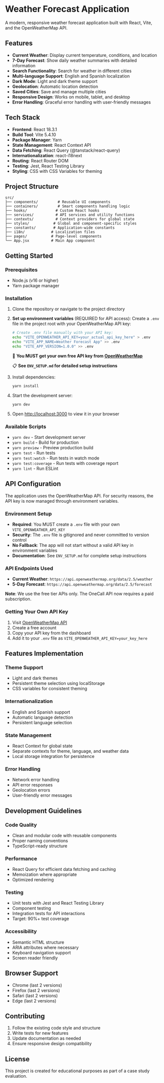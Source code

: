 # Weather Forecast Application

A modern, responsive weather forecast application built with React, Vite, and the OpenWeatherMap API.

## Features

- **Current Weather**: Display current temperature, conditions, and location
- **7-Day Forecast**: Show daily weather summaries with detailed information
- **Search Functionality**: Search for weather in different cities
- **Multi-language Support**: English and Spanish localization
- **Dark Mode**: Light and dark theme support
- **Geolocation**: Automatic location detection
- **Saved Cities**: Save and manage multiple cities
- **Responsive Design**: Works on mobile, tablet, and desktop
- **Error Handling**: Graceful error handling with user-friendly messages

## Tech Stack

- **Frontend**: React 18.3.1
- **Build Tool**: Vite 5.4.10
- **Package Manager**: Yarn
- **State Management**: React Context API
- **Data Fetching**: React Query (@tanstack/react-query)
- **Internationalization**: react-i18next
- **Routing**: React Router DOM
- **Testing**: Jest, React Testing Library
- **Styling**: CSS with CSS Variables for theming

## Project Structure

```
src/
├── components/         # Reusable UI components
├── containers/         # Smart components handling logic
├── hooks/             # Custom React hooks
├── services/          # API services and utility functions
├── contexts/          # Context providers for global state
├── styles/           # Global and component-specific styles
├── constants/        # Application-wide constants
├── i18n/            # Localization files
├── pages/           # Page-level components
└── App.jsx          # Main App component
```

## Getting Started

### Prerequisites

- Node.js (v16 or higher)
- Yarn package manager

### Installation

1. Clone the repository or navigate to the project directory

2. **Set up environment variables** (REQUIRED for API access):
   Create a `.env` file in the project root with your OpenWeatherMap API key:

   ```bash
   # Create .env file manually with your API key:
   echo "VITE_OPENWEATHER_API_KEY=your_actual_api_key_here" > .env
   echo "VITE_APP_NAME=Weather Forecast App" >> .env
   echo "VITE_APP_VERSION=1.0.0" >> .env
   ```

   🔑 **You MUST get your own free API key from [OpenWeatherMap](https://openweathermap.org/api)**

   📋 **See `ENV_SETUP.md` for detailed setup instructions**

3. Install dependencies:

   ```bash
   yarn install
   ```

4. Start the development server:

   ```bash
   yarn dev
   ```

5. Open [http://localhost:3000](http://localhost:3000) to view it in your browser

### Available Scripts

- `yarn dev` - Start development server
- `yarn build` - Build for production
- `yarn preview` - Preview production build
- `yarn test` - Run tests
- `yarn test:watch` - Run tests in watch mode
- `yarn test:coverage` - Run tests with coverage report
- `yarn lint` - Run ESLint

## API Configuration

The application uses the OpenWeatherMap API. For security reasons, the API key is now managed through environment variables.

### Environment Setup

- **Required**: You MUST create a `.env` file with your own `VITE_OPENWEATHER_API_KEY`
- **Security**: The `.env` file is gitignored and never committed to version control
- **No Fallback**: The app will not start without a valid API key in environment variables
- **Documentation**: See `ENV_SETUP.md` for complete setup instructions

### API Endpoints Used

- **Current Weather**: `https://api.openweathermap.org/data/2.5/weather`
- **5-Day Forecast**: `https://api.openweathermap.org/data/2.5/forecast`

**Note**: We use the free tier APIs only. The OneCall API now requires a paid subscription.

### Getting Your Own API Key

1. Visit [OpenWeatherMap API](https://openweathermap.org/api)
2. Create a free account
3. Copy your API key from the dashboard
4. Add it to your `.env` file as `VITE_OPENWEATHER_API_KEY=your_key_here`

## Features Implementation

### Theme Support

- Light and dark themes
- Persistent theme selection using localStorage
- CSS variables for consistent theming

### Internationalization

- English and Spanish support
- Automatic language detection
- Persistent language selection

### State Management

- React Context for global state
- Separate contexts for theme, language, and weather data
- Local storage integration for persistence

### Error Handling

- Network error handling
- API error responses
- Geolocation errors
- User-friendly error messages

## Development Guidelines

### Code Quality

- Clean and modular code with reusable components
- Proper naming conventions
- TypeScript-ready structure

### Performance

- React Query for efficient data fetching and caching
- Memoization where appropriate
- Optimized rendering

### Testing

- Unit tests with Jest and React Testing Library
- Component testing
- Integration tests for API interactions
- Target: 90%+ test coverage

### Accessibility

- Semantic HTML structure
- ARIA attributes where necessary
- Keyboard navigation support
- Screen reader friendly

## Browser Support

- Chrome (last 2 versions)
- Firefox (last 2 versions)
- Safari (last 2 versions)
- Edge (last 2 versions)

## Contributing

1. Follow the existing code style and structure
2. Write tests for new features
3. Update documentation as needed
4. Ensure responsive design compatibility

## License

This project is created for educational purposes as part of a case study evaluation.
